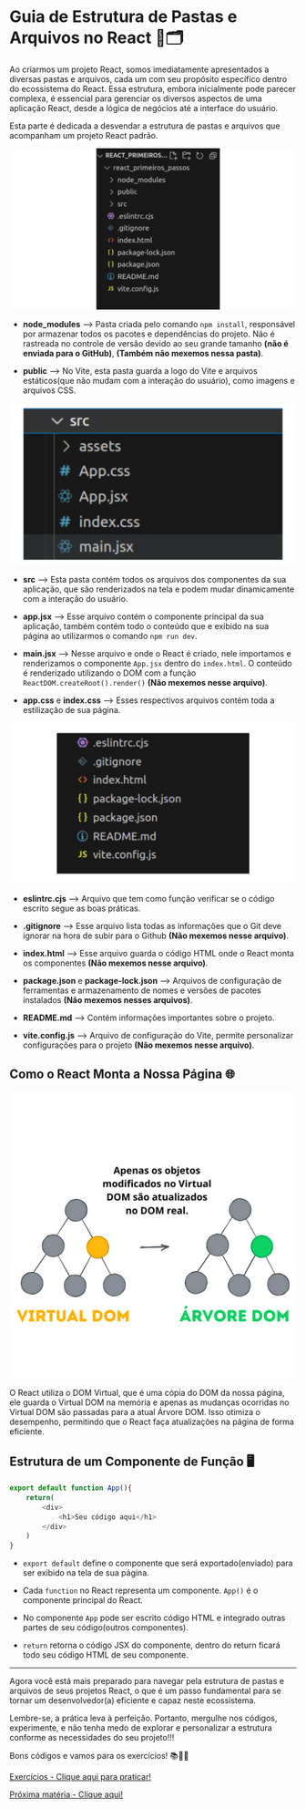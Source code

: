 # Guia de Estrutura de Pastas e Arquivos no React 📁🗂️


Ao criarmos um projeto React, somos imediatamente apresentados a diversas pastas e arquivos, cada um com seu propósito específico dentro do ecossistema do React. Essa estrutura, embora inicialmente pode parecer complexa, é essencial para gerenciar os diversos aspectos de uma aplicação React, desde a lógica de negócios até a interface do usuário.

Esta parte é dedicada a desvendar a estrutura de pastas e arquivos que acompanham um projeto React padrão.

![Pastas e Arquivos em React](../assets/PastasEArquivos.png) 

- **node_modules** --> Pasta criada pelo comando `npm install`, responsável por armazenar todos os pacotes e dependências do projeto. Não é rastreada no controle de versão devido ao seu grande tamanho **(não é enviada para o GitHub)**, **(Também não mexemos nessa pasta)**.

- **public** --> No Vite, esta pasta guarda a logo do Vite e arquivos estáticos(que não mudam com a interação do usuário), como imagens e arquivos CSS.

![Pastas Src](../assets/PastaSrc.png)

- **src** --> Esta pasta contém todos os arquivos dos componentes da sua aplicação, que são renderizados na tela e podem mudar dinamicamente com a interação do usuário.

- **app.jsx** --> Esse arquivo contém o componente principal da sua aplicação, também contém todo o conteúdo que e exibido na sua página ao utilizarmos o comando `npm run dev`.

- **main.jsx** --> Nesse arquivo e onde o React é criado, nele importamos e renderizamos o componente `App.jsx` dentro do `index.html`. O conteúdo é renderizado utilizando o DOM com a função `ReactDOM.createRoot().render()` **(Não mexemos nesse arquivo)**.

- **app.css** e **index.css** --> Esses respectivos arquivos contém toda a estilização de sua página.

![Arquivos configuração](../assets/PastasEArquivos2.png)

- **eslintrc.cjs** --> Arquivo que tem como função verificar se o código escrito segue as boas práticas.

- **.gitignore** --> Esse arquivo lista todas as informações que o Git deve ignorar na hora de subir para o Github **(Não mexemos nesse arquivo)**.

- **index.html** --> Esse arquivo guarda o código HTML onde o React monta os componentes **(Não mexemos nesse arquivo)**.

- **package.json** e **package-lock.json** --> Arquivos de configuração de ferramentas e armazenamento de nomes e versões de pacotes instalados **(Não mexemos nesses arquivos)**.

- **README.md** --> Contém informações importantes sobre o projeto.

- **vite.config.js** --> Arquivo de configuração do Vite, permite personalizar configurações para o projeto **(Não mexemos nesse arquivo)**.


## Como o React Monta a Nossa Página 🌐

![Arquivos configuração](../assets/RealDom_VirtualDom.png)

O React utiliza o DOM Virtual, que é uma cópia do DOM da nossa página, ele guarda o Virtual DOM na memória e apenas as mudanças ocorridas no Virtual DOM são passadas para a atual Árvore DOM. Isso otimiza o desempenho, permitindo que o React faça atualizações na página de forma eficiente.

## Estrutura de um Componente de Função 🖥️


```javascript
export default function App(){
    return(
        <div>
            <h1>Seu código aqui</h1>
        </div>
    )
}
```

- `export default` define o componente que será exportado(enviado) para ser exibido na tela de sua página.

- Cada `function` no React representa um componente. `App()` é o componente principal do React.

- No componente `App` pode ser escrito código HTML e integrado outras partes de seu código(outros componentes).
  
- `return` retorna o código JSX do componente, dentro do return ficará todo seu código HTML de seu componente.

---

Agora você está mais preparado para navegar pela estrutura de pastas e arquivos de seus projetos React, o que é um passo fundamental para se tornar um desenvolvedor(a) eficiente e capaz neste ecossistema.

Lembre-se, a prática leva à perfeição. Portanto, mergulhe nos códigos, experimente, e não tenha medo de explorar e personalizar a estrutura conforme as necessidades do seu projeto!!!

Bons códigos e vamos para os exercícios! 📚👨‍💻

[Exercícios - Clique aqui para praticar!](./2.EstruturaDePastasExercicios.md)

[Próxima matéria - Clique aqui!](./03.ArrowFunction.md)